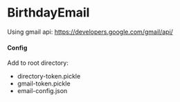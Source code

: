 # BirthdayEmail

Using gmail api: https://developers.google.com/gmail/api/

#### Config
Add to root directory: <br>
- directory-token.pickle <br>
- gmail-token.pickle <br>
- email-config.json